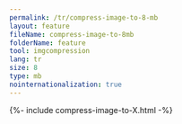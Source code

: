 ```yaml
---
permalink: /tr/compress-image-to-8-mb
layout: feature
fileName: compress-image-to-8mb
folderName: feature
tool: imgcompression
lang: tr
size: 8
type: mb
nointernationalization: true
---
```

{%- include compress-image-to-X.html -%}       
